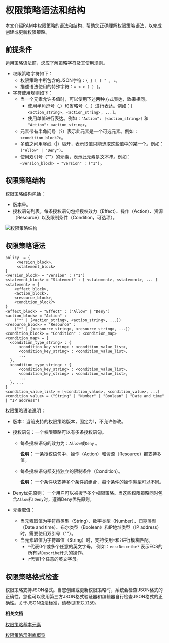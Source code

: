 # 权限策略语法和结构

本文介绍RAM中权限策略的语法和结构，帮助您正确理解权限策略语法，以完成创建或更新权限策略。

## 前提条件

运用策略语法前，您应了解策略字符及其使用规则。

-   权限策略字符如下：
    -   权限策略中所包含的JSON字符：`{ } [ ] " , :`。
    -   描述语法使用的特殊字符：`= < > ( ) |`。
-   字符使用规则如下：
    -   当一个元素允许多值时，可以使用下述两种方式表达，效果相同。
        -   使用半角逗号（,）和省略号（...）进行表达。例如：`[ <action_string>, <action_string>, ...]`。
        -   使用单值进行表达。例如：`"Action": [<action_string>]` 和 `"Action": <action_string>`。
    -   元素带有半角问号（?）表示此元素是一个可选元素。例如：`<condition_block?>`。
    -   多值之间用竖线（\|）隔开，表示取值只能选取这些值中的某一个。例如：`("Allow" | "Deny")`。
    -   使用双引号（""）的元素，表示此元素是文本串。例如：`<version_block> = "Version" : ("1")`。

## 权限策略结构

权限策略结构包括：

-   版本号。
-   授权语句列表。每条授权语句包括授权效力（Effect）、操作（Action）、资源（Resource）以及限制条件（Condition，可选项）。

![权限策略结构](https://static-aliyun-doc.oss-accelerate.aliyuncs.com/assets/img/zh-CN/0483819951/p14403.png)

## 权限策略语法

```
policy  = {
     <version_block>,
     <statement_block>
}
<version_block> = "Version" : ("1")
<statement_block> = "Statement" : [ <statement>, <statement>, ... ]
<statement> = { 
    <effect_block>,
    <action_block>,
    <resource_block>,
    <condition_block?>
}
<effect_block> = "Effect" : ("Allow" | "Deny")  
<action_block> = "Action" : 
    ("*" | [<action_string>, <action_string>, ...])
<resource_block> = "Resource" : 
    ("*" | [<resource_string>, <resource_string>, ...])
<condition_block> = "Condition" : <condition_map>
<condition_map> = {
  <condition_type_string> : { 
      <condition_key_string> : <condition_value_list>,
      <condition_key_string> : <condition_value_list>,
      ...
  },
  <condition_type_string> : {
      <condition_key_string> : <condition_value_list>,
      <condition_key_string> : <condition_value_list>,
      ...
  }, ...
}  
<condition_value_list> = [<condition_value>, <condition_value>, ...]
<condition_value> = ("String" | "Number" | "Boolean" | "Date and time" | "IP address")
```

权限策略语法说明：

-   版本：当前支持的权限策略版本，固定为1，不允许修改。
-   授权语句：一个权限策略可以有多条授权语句。
    -   每条授权语句的效力为：`Allow`或`Deny` 。

        **说明：** 一条授权语句中，操作（Action）和资源（Resource）都支持多值。

    -   每条授权语句都支持独立的限制条件（Condition）。

        **说明：** 一个条件块支持多个条件的组合，每个条件的操作类型可以不同。

-   Deny优先原则： 一个用户可以被授予多个权限策略。当这些权限策略同时包含`Allow`和 `Deny`时，遵循Deny优先原则。
-   元素取值：
    -   当元素取值为字符串类型（String）、数字类型（Number）、日期类型（Date and time）、布尔类型（Boolean）和IP地址类型（IP address）时，需要使用双引号（""）。
    -   当元素取值为字符串值（String）时，支持使用`*`和`?`进行模糊匹配。
        -   `*`代表0个或多个任意的英文字母。 例如：`ecs:Describe*` 表示ECS的所有以`Describe`开头的操作。
        -   `?`代表1个任意的英文字母。

## 权限策略格式检查

权限策略支持JSON格式。当您创建或更新权限策略时，系统会检查JSON格式的正确性。您也可以使用第三方JSON格式验证器和编辑器自行检查JSON格式的正确性。关于JSON语法标准，请参见[RFC 7159](http://tools.ietf.org/html/rfc7159)。

**相关文档**  


[权限策略基本元素](/intl.zh-CN/权限策略管理/权限策略语言/权限策略基本元素.md)

[权限策略示例库概览](/intl.zh-CN/权限策略管理/权限策略示例库/权限策略示例库概览.md)

